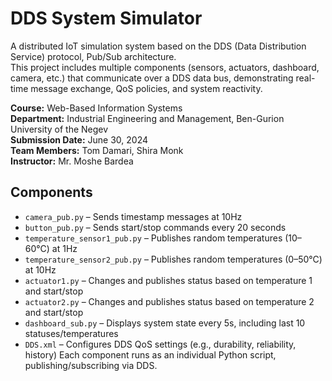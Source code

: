 # DDS System Simulator

A distributed IoT simulation system based on the DDS (Data Distribution Service) protocol, Pub/Sub architecture.  
This project includes multiple components (sensors, actuators, dashboard, camera, etc.) that communicate over a DDS data bus, demonstrating real-time message exchange, QoS policies, and system reactivity.

**Course:** Web-Based Information Systems  
**Department:** Industrial Engineering and Management, Ben-Gurion University of the Negev  
**Submission Date:** June 30, 2024  
**Team Members:** Tom Damari, Shira Monk  
**Instructor:** Mr. Moshe Bardea

## Components
- `camera_pub.py` – Sends timestamp messages at 10Hz
- `button_pub.py` – Sends start/stop commands every 20 seconds
- `temperature_sensor1_pub.py` – Publishes random temperatures (10–60°C) at 1Hz
- `temperature_sensor2_pub.py` – Publishes random temperatures (0–50°C) at 10Hz
- `actuator1.py` – Changes and publishes status based on temperature 1 and start/stop
- `actuator2.py` – Changes and publishes status based on temperature 2 and start/stop
- `dashboard_sub.py` – Displays system state every 5s, including last 10 statuses/temperatures
- `DDS.xml` – Configures DDS QoS settings (e.g., durability, reliability, history)
Each component runs as an individual Python script, publishing/subscribing via DDS.

